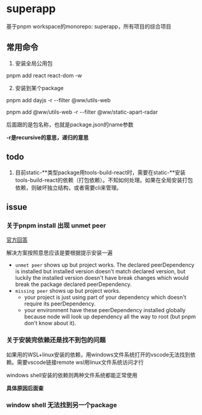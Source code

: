 # superapp

基于pnpm workspace的monorepo: superapp，所有项目的综合项目



<!-- ## packages

* config: 配置中心
* framework: 基于express的后端框架以及工具函数
* server: 后端接口服务
* static-apart-radar: 广州看房dashboard
* tools-build: 基于webpack4的打包工具
* tools-upload-cdn: 上传cdn工具
* utils: 通用工具函数


## 运行

yarn start

询问试启动项目 -->

## 常用命令

1. 安装全局公用包

  pnpm add react react-dom -w

2. 安装到某个package

  pnpm add dayjs -r --filter @ww/utils-web

  pnpm add @ww/utils-web -r --filter @ww/static-apart-radar

后面跟的是包名称，也就是package.json的name参数

**-r是recursive的意思，递归的意思**

## todo

1. 目前static-\*\*类型package用tools-build-react时，需要在static-\*\*安装tools-build-react的依赖（打包依赖）。不知如何处理。如果在全局安装打包依赖，则破坏独立结构，或者需要cli来管理。


## issue

### 关于pnpm install 出现 unmet peer

[官方回答](https://github.com/pnpm/pnpm/issues/4183#issuecomment-1008252214)

解决方案按照意思应该是要根据提示安装一遍

* `unmet peer` shows up but project works. The declared peerDependency is installed but installed version doesn't match declared version, but luckily the installed version doesn't have break changes which would break the package declared peerDependency.
* `missing peer` shows up but project works.
  * your project is just using part of your dependency which doesn't require its peerDependency.
  * your environment have these peerDependency installed globally because node will look up dependency all the way to root (but pnpm don't know about it).

### 关于安装完依赖还是找不到包的问题

如果用的WSL+linux安装的依赖，用windows文件系统打开的vscode无法找到依赖。需要vscode链接remote wsl用linux文件系统访问才行

windows shell安装的依赖则两种文件系统都能正常使用

**具体原因后面查**

### window shell 无法找到另一个package